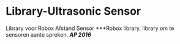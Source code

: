 Library-Ultrasonic Sensor
==========================

Library voor Robox Afstand Sensor
***Robox library, library om te sensoren aante spreken.
***AP 2016***
